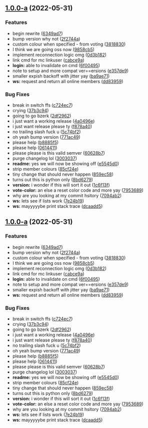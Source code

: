 ## [1.0.0-a](https://github.com/ooliver1/mine-cat/compare/v1.0.0-a...v1.0.0-a) (2022-05-31)


### Features

* begin rewrite ([6349ad7](https://github.com/ooliver1/mine-cat/commit/6349ad7ade9379a199f501598167eff5fc89174b))
* bump version why not ([2f2744a](https://github.com/ooliver1/mine-cat/commit/2f2744a06fcdf1d0e1854d66d2d8da353b23fb2b))
* custom colour when specified - from voting ([3818830](https://github.com/ooliver1/mine-cat/commit/38188304938c423d378e2044aebb0ffbd1e62dfc))
* I think we are going oss now ([9858cb5](https://github.com/ooliver1/mine-cat/commit/9858cb553e9672152aaadbb0a99cd4b0bf9dbca4))
* implement reconnection logic omg ([0d3b182](https://github.com/ooliver1/mine-cat/commit/0d3b182a548cd63960d6fda12b5d6661351f782a))
* link cmd for mc linkuser ([cabce9a](https://github.com/ooliver1/mine-cat/commit/cabce9a5f4bcd53bf5b93cd1d533650a2934ec30))
* **login:** able to invalidate on cmd ([6f00495](https://github.com/ooliver1/mine-cat/commit/6f004952019a35b358063120f0c04c44133504c8))
* note to setup and more compat ver==ersions ([e357de9](https://github.com/ooliver1/mine-cat/commit/e357de93bdda23758f0d312bce32ac635208dd6e))
* smaller expish backoff with jitter yay ([ba9ae71](https://github.com/ooliver1/mine-cat/commit/ba9ae7125f5f04b4364176b3e234851ec069f7db))
* **ws:** request and return all online members ([dd83959](https://github.com/ooliver1/mine-cat/commit/dd839598556b118079df228bb09ce04929d005a2))


### Bug Fixes

* break in switch ffs ([c724ec7](https://github.com/ooliver1/mine-cat/commit/c724ec7af9658371099c27caded1ecad5f1a7d5a))
* crying ([37b3c94](https://github.com/ooliver1/mine-cat/commit/37b3c9439322e4de29ead9e07f5b9052d8416747))
* going to go bzerk ([2df2962](https://github.com/ooliver1/mine-cat/commit/2df2962840653f19cf70fe871ba58620a5b05a0f))
* i just want a working release ([4a0496e](https://github.com/ooliver1/mine-cat/commit/4a0496e463e3ab5be0dc83924fb9921a468b645f))
* i just want release please ty ([f878a40](https://github.com/ooliver1/mine-cat/commit/f878a406d46b0765ec64dad4a611af91c3454878))
* no trailing slash fuck u ([5c74bf2](https://github.com/ooliver1/mine-cat/commit/5c74bf2d2977ca55f26e39043eefbe0ea0c1ad6e))
* oh yeah bump version ([771ac49](https://github.com/ooliver1/mine-cat/commit/771ac497157e415517001ba015f2538e77a188a4))
* please help ([b8885f5](https://github.com/ooliver1/mine-cat/commit/b8885f52f558c052c52fa5418029119886437d72))
* please help ([0614411](https://github.com/ooliver1/mine-cat/commit/0614411b83d7d8e90968f821904e139db00e5127))
* please please is this valid semver ([60628b7](https://github.com/ooliver1/mine-cat/commit/60628b75bcda77126abf96c76a1a150be0bb1d19))
* purge changelog lol ([3003037](https://github.com/ooliver1/mine-cat/commit/300303746d1999b8e7a80f6df2ff0ce687c0a3ff))
* **readme:** yes we will now be showing off ([e5545d0](https://github.com/ooliver1/mine-cat/commit/e5545d04a754c2c5a3ad405aa71f6197d9d3fb2c))
* strip member colours ([85cf24e](https://github.com/ooliver1/mine-cat/commit/85cf24e20e7ee37bebab27396226f42e93ed8007))
* tiny change that should never happen ([859ec58](https://github.com/ooliver1/mine-cat/commit/859ec589b9d52d460943c073d4b44e8b7b01bf5d))
* turns out this is python only ([8bd6279](https://github.com/ooliver1/mine-cat/commit/8bd62790fc43aa376485a4b8b17ed64b95a20de5))
* **version:** i wonder if this will sort it out ([1c6f13f](https://github.com/ooliver1/mine-cat/commit/1c6f13f51541a15f74171b5c53ef916ce181ed99))
* **vote-color:** an else a reset color code and more yay ([7953689](https://github.com/ooliver1/mine-cat/commit/79536891e39b7706ebba93235c4b45ab42122f26))
* why are you looking at my commit hsitory ([7094ab2](https://github.com/ooliver1/mine-cat/commit/7094ab2ee739a3457156bf4ad8da07732736875f))
* **ws:** lets see if lists work ([7e24b19](https://github.com/ooliver1/mine-cat/commit/7e24b19b9942a7f711d173708e5772df86262973))
* **ws:** mayyyyybe print stack trace ([dcaadd5](https://github.com/ooliver1/mine-cat/commit/dcaadd524afea552722ca218dc4cee9ec89d19e1))

## [1.0.0-a](https://github.com/ooliver1/mine-cat/compare/v1.0.0...v1.0.0-a) (2022-05-31)


### Features

* begin rewrite ([6349ad7](https://github.com/ooliver1/mine-cat/commit/6349ad7ade9379a199f501598167eff5fc89174b))
* bump version why not ([2f2744a](https://github.com/ooliver1/mine-cat/commit/2f2744a06fcdf1d0e1854d66d2d8da353b23fb2b))
* custom colour when specified - from voting ([3818830](https://github.com/ooliver1/mine-cat/commit/38188304938c423d378e2044aebb0ffbd1e62dfc))
* I think we are going oss now ([9858cb5](https://github.com/ooliver1/mine-cat/commit/9858cb553e9672152aaadbb0a99cd4b0bf9dbca4))
* implement reconnection logic omg ([0d3b182](https://github.com/ooliver1/mine-cat/commit/0d3b182a548cd63960d6fda12b5d6661351f782a))
* link cmd for mc linkuser ([cabce9a](https://github.com/ooliver1/mine-cat/commit/cabce9a5f4bcd53bf5b93cd1d533650a2934ec30))
* **login:** able to invalidate on cmd ([6f00495](https://github.com/ooliver1/mine-cat/commit/6f004952019a35b358063120f0c04c44133504c8))
* note to setup and more compat ver==ersions ([e357de9](https://github.com/ooliver1/mine-cat/commit/e357de93bdda23758f0d312bce32ac635208dd6e))
* smaller expish backoff with jitter yay ([ba9ae71](https://github.com/ooliver1/mine-cat/commit/ba9ae7125f5f04b4364176b3e234851ec069f7db))
* **ws:** request and return all online members ([dd83959](https://github.com/ooliver1/mine-cat/commit/dd839598556b118079df228bb09ce04929d005a2))


### Bug Fixes

* break in switch ffs ([c724ec7](https://github.com/ooliver1/mine-cat/commit/c724ec7af9658371099c27caded1ecad5f1a7d5a))
* crying ([37b3c94](https://github.com/ooliver1/mine-cat/commit/37b3c9439322e4de29ead9e07f5b9052d8416747))
* going to go bzerk ([2df2962](https://github.com/ooliver1/mine-cat/commit/2df2962840653f19cf70fe871ba58620a5b05a0f))
* i just want a working release ([4a0496e](https://github.com/ooliver1/mine-cat/commit/4a0496e463e3ab5be0dc83924fb9921a468b645f))
* i just want release please ty ([f878a40](https://github.com/ooliver1/mine-cat/commit/f878a406d46b0765ec64dad4a611af91c3454878))
* no trailing slash fuck u ([5c74bf2](https://github.com/ooliver1/mine-cat/commit/5c74bf2d2977ca55f26e39043eefbe0ea0c1ad6e))
* oh yeah bump version ([771ac49](https://github.com/ooliver1/mine-cat/commit/771ac497157e415517001ba015f2538e77a188a4))
* please help ([b8885f5](https://github.com/ooliver1/mine-cat/commit/b8885f52f558c052c52fa5418029119886437d72))
* please help ([0614411](https://github.com/ooliver1/mine-cat/commit/0614411b83d7d8e90968f821904e139db00e5127))
* please please is this valid semver ([60628b7](https://github.com/ooliver1/mine-cat/commit/60628b75bcda77126abf96c76a1a150be0bb1d19))
* purge changelog lol ([3003037](https://github.com/ooliver1/mine-cat/commit/300303746d1999b8e7a80f6df2ff0ce687c0a3ff))
* **readme:** yes we will now be showing off ([e5545d0](https://github.com/ooliver1/mine-cat/commit/e5545d04a754c2c5a3ad405aa71f6197d9d3fb2c))
* strip member colours ([85cf24e](https://github.com/ooliver1/mine-cat/commit/85cf24e20e7ee37bebab27396226f42e93ed8007))
* tiny change that should never happen ([859ec58](https://github.com/ooliver1/mine-cat/commit/859ec589b9d52d460943c073d4b44e8b7b01bf5d))
* turns out this is python only ([8bd6279](https://github.com/ooliver1/mine-cat/commit/8bd62790fc43aa376485a4b8b17ed64b95a20de5))
* **version:** i wonder if this will sort it out ([1c6f13f](https://github.com/ooliver1/mine-cat/commit/1c6f13f51541a15f74171b5c53ef916ce181ed99))
* **vote-color:** an else a reset color code and more yay ([7953689](https://github.com/ooliver1/mine-cat/commit/79536891e39b7706ebba93235c4b45ab42122f26))
* why are you looking at my commit hsitory ([7094ab2](https://github.com/ooliver1/mine-cat/commit/7094ab2ee739a3457156bf4ad8da07732736875f))
* **ws:** lets see if lists work ([7e24b19](https://github.com/ooliver1/mine-cat/commit/7e24b19b9942a7f711d173708e5772df86262973))
* **ws:** mayyyyybe print stack trace ([dcaadd5](https://github.com/ooliver1/mine-cat/commit/dcaadd524afea552722ca218dc4cee9ec89d19e1))
